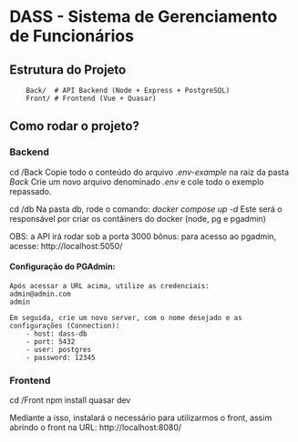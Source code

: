 # DASS - Sistema de Gerenciamento de Funcionários

## Estrutura do Projeto
```
    Back/  # API Backend (Node + Express + PostgreSQL)
    Front/ # Frontend (Vue + Quasar)
```

## Como rodar o projeto?

### Backend

cd /Back
Copie todo o conteúdo do arquivo _.env-example_ na raiz da pasta _Back_
Crie um novo arquivo denominado _.env_ e cole todo o exemplo repassado.

cd /db
Na pasta db, rode o comando:
_docker compose up -d_ 
Este será o responsável por criar os contâiners do docker (node, pg e pgadmin)

OBS: a API irá rodar sob a porta 3000
bônus: para acesso ao pgadmin, acesse: http://localhost:5050/

#### Configuração do PGAdmin:
    Após acessar a URL acima, utilize as credenciais:
    admin@admin.com
    admin

    Em seguida, crie um novo server, com o nome desejado e as configurações (Connection):
        - host: dass-db
        - port: 5432
        - user: postgres
        - password: 12345

### Frontend

cd /Front
npm install
quasar dev

Mediante a isso, instalará o necessário para utilizarmos o front, assim abrindo o front na URL:
http://localhost:8080/
